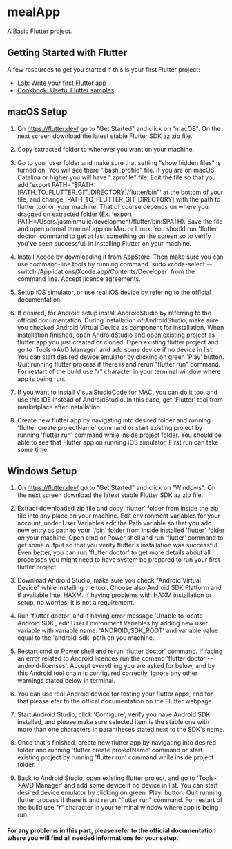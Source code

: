 # mealApp

A Basic Flutter project.

## Getting Started with Flutter

A few resources to get you started if this is your first Flutter project:

- [Lab: Write your first Flutter app](https://flutter.dev/docs/get-started/codelab)
- [Cookbook: Useful Flutter samples](https://flutter.dev/docs/cookbook)

## macOS Setup

1. On https://flutter.dev/ go to "Get Started" and click on "macOS". On the next screen download the latest stable Flutter SDK az zip file. 

2. Copy extracted folder to wherever you want on your machine.

3. Go to your user folder and make sure that setting "show hidden files" is turned on. You will see there ".bash_profile" file. If you are on macOS Catalina or higher you will have ".zprofile" file. Edit the file so that you add 'export PATH="$PATH:[PATH_TO_FLUTTER_GIT_DIRECTORY]/flutter/bin"' at the bottom of your file, and change [PATH_TO_FLUTTER_GIT_DIRECTORY] with the path to flutter tool on your machine. That of course depends on where you dragged on extracted folder 
(Ex. 'export PATH=/Users/jasminmulic/development/flutter/bin:$PATH). Save the file and open normal terminal app on Mac or Linux. You should run 'flutter doctor' command to get at last something on the screen so to verify you've been successfull in installing Flutter on your machine.

4. Install Xcode by downloading it from AppStore. Then make sure you can use command-line tools by running command 'sudo xcode-select --switch /Applications/Xcode.app/Contents/Developer' from the command line. Accept licence agreements.

5. Setup iOS simulator, or use real iOS device by refering to the official documentation.

6. If desired, for Android setup install AndroidStudio by referring to the official documentation. During installation of AndroidStudio, make sure you checked Android Virtual Device as component for installation. When installation finished, open AndroidStudio and open existing project as flutter app you just created or cloned. Open existing flutter project and go to 'Tools->AVD Manager' and add some device if no device in list. You can start desired device emulator by clicking on green 'Play' button. Quit running flutter process if there is and rerun "flutter run" command. For restart of the build use "r" character in your terminal window where app is being run.

7. If you want to install VisualStudioCode for MAC, you can do it too, and use this IDE instead of AndroidStudio. In this case, get 'Flutter' tool from marketplace after installation.

7. Create new flutter app by navigating into desired folder and running 'flutter create projectName' command or start existing project by running 'flutter run' command while inside project folder. You should be able to see that Flutter app on running iOS simulator. First run can take some time.

## Windows Setup

1. On https://flutter.dev/ go to "Get Started" and click on "Windows". On the next screen download the latest stable Flutter SDK az zip file. 

2. Extract downloaded zip file and copy 'flutter' folder from inside the zip file into any place on your machine. Edit environment variables for your account, under User Variables edit the Path variable so that you add new entry as path to your '/bin' folder from inside installed 'flutter' folder on your machine. Open cmd or Power shell and run 'flutter' command to get some output so that you verify flutter's installation was successful. Even better, you can run 'flutter doctor' to get more details about all processes you might need to have system be prepared to run your first flutter project.

3. Download Android Studio, make sure you check "Android Virtual Device" while installing the tool. Choose also Android SDK Platform and if available Intel HAXM. If having problems with HAXM installation or setup, no worries, it is not a requirement.

4. Run 'flutter doctor' and if having error message 'Unable to locate Android SDK', edit User Environment Variables by adding new user variable with variable name: 'ANDROID_SDK_ROOT' and variable value equal to the 'android-sdk' path on you machine.

5. Restart cmd or Power shell and rerun 'flutter doctor' command. If facing an error related to Android licences run the comand 'flutter doctor --android-licenses'. Accept everything you are asked for below, and by this Android tool chain is configured correctly. Ignore any other warnings stated below in terminal.

6. You can use real Android device for testing your flutter apps, and for that please efer to the offical documentation on the Flutter webpage.

7. Start Android Studio, click 'Configure', verify you have Android SDK installed, and please make sure selected item is the stable one with more than one characters in parantheses stated next to the SDK's name. 

8. Once that's finished, create new flutter app by navigating into desired folder and running 'flutter create projectName' command or start existing project by running 'flutter run' command while inside project folder.

9. Back to Android Studio, open existing flutter project, and go to 'Tools->AVD Manager' and add some device if no device in list. You can start desired device emulator by clicking on green 'Play' button. Quit running flutter process if there is and rerun "flutter run" command. For restart of the build use "r" character in your terminal window where app is being run.

#### For any problems in this part, please refer to the official documentation where you will find all needed informations for your setup.




